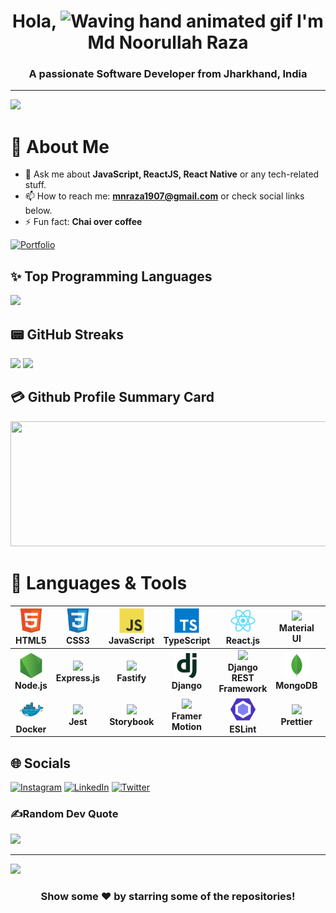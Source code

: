 <h1 align="center">Hola, <img src="https://raw.githubusercontent.com/nixin72/nixin72/master/wave.gif" 
         alt="Waving hand animated gif" height="45" width="45" /> I'm Md Noorullah Raza</h1>
<h3 align="center">A passionate Software Developer from <span style="font-weight:bold;">Jharkhand, India</span></h3>

---
[![](https://visitcount.itsvg.in/api?id=mnraza-dev&icon=0&color=1)](https://visitcount.itsvg.in)

# 💫 About Me

- 💬 Ask me about **JavaScript, ReactJS, React Native** or any tech-related stuff.
- 📫 How to reach me: **mnraza1907@gmail.com** or check social links below.
- ⚡ Fun fact: **Chai over coffee**

[![Portfolio](https://img.shields.io/badge/Portfolio-%23000000.svg?style=for-the-badge&logo=firefox&logoColor=#FF7139)](https://mnraza.vercel.app/)
## ✨ Top Programming Languages
<img  width="30%" src="https://github-readme-stats.vercel.app/api/top-langs/?username=mnraza-dev&layout=pie&langs_count=8&theme=dark#gh-dark-mode-only" />

## 📟 GitHub Streaks 

<p align="left">
<!--   <img width="45%" height="15%" src="https://github-readme-stats.vercel.app/api/top-langs/?username=mnraza-dev&layout=pie&langs_count=8&theme=dark#gh-dark-mode-only" /> -->
	
  <img height=200 src="https://github-readme-stats.vercel.app/api?username=mnraza-dev&hide=contribsprs](https://github-readme-stats.vercel.app/api?username=mnraza-dev&prs_merged&show_icons=true&theme=dark#gh-dark-mode-only)](https://github.com/mnraza-dev/github-readme-stats#gh-dark-mode-only)"/>
  <img height="200" src="https://github-readme-streak-stats.herokuapp.com/?user=mnraza-dev&theme=dark#gh-dark-mode-only" />
 
</p>

## 💳 Github Profile Summary Card
 <p align="center">
	  <img width="800"  height=200 src="https://github-profile-summary-cards.vercel.app/api/cards/profile-details?username=mnraza-dev&theme=dark#gh-dark-mode-only"/>
</p>

# 🚀 Languages & Tools

| <img src="https://raw.githubusercontent.com/devicons/devicon/master/icons/html5/html5-original.svg" width="40"/> <br> **HTML5** | <img src="https://raw.githubusercontent.com/devicons/devicon/master/icons/css3/css3-original.svg" width="40"/> <br> **CSS3** | <img src="https://raw.githubusercontent.com/devicons/devicon/master/icons/javascript/javascript-original.svg" width="40"/> <br> **JavaScript** | <img src="https://raw.githubusercontent.com/devicons/devicon/master/icons/typescript/typescript-original.svg" width="40"/> <br> **TypeScript** | <img src="https://raw.githubusercontent.com/devicons/devicon/master/icons/react/react-original.svg" width="40"/> <br> **React.js** | <img src="https://mui.com/static/logo.png" width="40"/> <br> **Material UI** | <img src="https://raw.githubusercontent.com/devicons/devicon/master/icons/redux/redux-original.svg" width="40"/> <br> **Redux** | <img src="https://img.shields.io/badge/Context%20API-000000?style=flat&logo=react" width="40"/> <br> **Context API** | <img src="https://img.shields.io/badge/TanStack%20Query-FF4154?style=flat&logo=react-query" width="40"/> <br> **TanStack Query** | <img src="https://graphql.org/img/logo.svg" width="40"/> <br> **GraphQL** |
|:--:|:--:|:--:|:--:|:--:|:--:|:--:|:--:|:--:|:--:|
| <img src="https://raw.githubusercontent.com/devicons/devicon/master/icons/nodejs/nodejs-original.svg" width="40"/> <br> **Node.js** | <img src="https://imgs.search.brave.com/TPsnyIVax2_2Bk2NxtW6on8s00MLo_0d_F-QTAJxI_Q/rs:fit:500:0:0:0/g:ce/aHR0cHM6Ly9leHBy/ZXNzanMuY29tL2lt/YWdlcy9icmFuZC9s/b2dvLWRhcmsuc3Zn" width="80"/> <br> **Express.js** | <img src="https://fastify.dev/img/logos/fastify-white.svg" width="80"/> <br> **Fastify** | <img src="https://raw.githubusercontent.com/devicons/devicon/master/icons/django/django-plain.svg" width="40"/> <br> **Django** | <img src="https://www.django-rest-framework.org/img/logo.png" width="40"/> <br> **Django REST Framework** | <img src="https://raw.githubusercontent.com/devicons/devicon/master/icons/mongodb/mongodb-original.svg" width="40"/> <br> **MongoDB** | <img src="https://img.shields.io/badge/Supabase-3ECF8E?style=flat&logo=supabase&logoColor=white" width="40"/> <br> **Supabase** | <img src="https://raw.githubusercontent.com/devicons/devicon/master/icons/postgresql/postgresql-original.svg" width="40"/> <br> **PostgreSQL** | <img src="https://raw.githubusercontent.com/devicons/devicon/master/icons/appwrite/appwrite-original.svg" width="40"/> <br> **Appwrite** | <img src="https://imgs.search.brave.com/tCRMz1-gepJ9zDx5o-YDk5lixsoEp0FmVUDxABp-1uA/rs:fit:860:0:0:0/g:ce/aHR0cHM6Ly93d3cu/dmh2LnJzL2Rwbmcv/ZC8zOC0zODQ2NzRf/b3BlbmN2LWxvZ28t/cG5nLXRyYW5zcGFy/ZW50LXBuZy5wbmc" width="40"/> <br> **OpenCV** |
| <img src="https://raw.githubusercontent.com/devicons/devicon/master/icons/docker/docker-original.svg" width="40"/> <br> **Docker** | <img src="https://www.vectorlogo.zone/logos/jestjsio/jestjsio-icon.svg" width="40"/> <br> **Jest** | <img src="https://imgs.search.brave.com/6yVPZgco0uM9jlFPwSBzsDgeFg3hG49m0ZpTw5Rm4MQ/rs:fit:860:0:0:0/g:ce/aHR0cHM6Ly9jYW1v/LmdpdGh1YnVzZXJj/b250ZW50LmNvbS83/MjhkYWI1NGU4MWNm/MjljNTZlMTkzYThm/NjdiODQzOGJhZjE0/ZDcxYmExOGEwMTU1/OTVkYWVjZGRjM2Jl/MWNjLzY4NzQ3NDcw/NzMzYTJmMmY2MzY0/NmUyZTZhNzM2NDY1/NmM2OTc2NzIyZTZl/NjU3NDJmNjc2ODJm/NzM3NDZmNzI3OTYy/NmY2ZjZiNmE3MzJm/NjI3MjYxNmU2NDQw/NmQ2MTY5NmUyZjYy/NjE2NDY3NjUyZjYy/NjE2NDY3NjUyZDcz/NzQ2ZjcyNzk2MjZm/NmY2YjJlNzM3NjY3" width="40"/> <br> **Storybook** | <img src="https://imgs.search.brave.com/M__owlMCbfiuNLQ_PfP2iToOD4lfU4387EePO8WajiQ/rs:fit:860:0:0:0/g:ce/aHR0cHM6Ly9naXRo/dWIuY29tL3VzZXIt/YXR0YWNobWVudHMv/YXNzZXRzLzA0MDRj/N2ExLWMyOWQtNDc4/NS04OWFlLWFhZTMx/NWYzYzc1OQ" width="40"/> <br> **Framer Motion** | <img src="https://raw.githubusercontent.com/devicons/devicon/master/icons/eslint/eslint-original.svg" width="40"/> <br> **ESLint** | <img src="https://prettier.io/icon.png" width="40"/> <br> **Prettier** | <img src="https://raw.githubusercontent.com/devicons/devicon/master/icons/python/python-original.svg" width="40"/> <br> **Python** |

## 🌐 Socials
[![Instagram](https://img.shields.io/badge/Instagram-E4405F?style=for-the-badge&logo=instagram&logoColor=white)](https://instagram.com/mnraza_) 
[![LinkedIn](https://img.shields.io/badge/LinkedIn-0077B5?style=for-the-badge&logo=linkedin&logoColor=white)](https://linkedin.com/in/mnraza19)
[![Twitter](https://img.shields.io/twitter/follow/mdnoorullahraza?logo=Twitter&style=for-the-badge)](https://x.com/mnraza1907)

### ✍️Random Dev Quote
![](https://quotes-github-readme.vercel.app/api?type=horizontal&theme=vue)

---
[![](https://visitcount.itsvg.in/api?id=mnraza-dev&icon=0&color=1)](https://visitcount.itsvg.in)

<div align="center">
	
### Show some ❤️ by starring some of the repositories!
</div>

